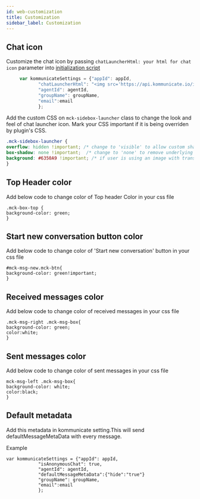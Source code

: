 ```yaml
---
id: web-customization
title: Customization
sidebar_label: Customization
---
```


## Chat icon
Customize the chat icon by passing  `chatLauncherHtml: your html for chat icon` parameter into [initialization script](https://docs.kommunicate.io/docs/web-installation.html#script')

``` js
     var kommunicateSettings = {"appId": appId,
            "chatLauncherHtml": "<img src='https://api.kommunicate.io/img/logo02.svg'/>",
            "agentId": agentId,
            "groupName": groupName,
            "email":email
            };

```
Add the custom CSS on `mck-sidebox-launcher` class to change the look and feel of chat launcher icon. Mark your CSS important if it is being overriden by plugin's CSS.
``` css
.mck-sidebox-launcher {
overflow: hidden !important; /* change to 'visible' to allow custom shaped icons*/
box-shadow: none !important;  /* change to 'none' to remove underlying shadow */
background: #6350A9 !important; /* if user is using an image with transparency they can add this property and define a background color*/
}
```
## Top Header color
Add below code to change color of Top header Color in your css file
```
.mck-box-top {
background-color: green;
}
```

## Start new conversation button color
Add below code to change color of 'Start new conversation' button in your css file
```
#mck-msg-new.mck-btn{
background-color: green!important;
}
```

## Received messages color
Add below code to change color of received messages in your css file
```
.mck-msg-right .mck-msg-box{
background-color: green;
color:white;
}
```

## Sent messages color
Add below code to change color of sent messages in your css file
```
mck-msg-left .mck-msg-box{
background-color: white;
color:black;
}
```

## Default metadata 
Add this metadata in kommunicate setting.This will send defaultMessageMetaData with every message.

Example

```
var kommunicateSettings = {"appId": appId,
            "isAnonymousChat": true,
            "agentId": agentId,
            "defaultMessageMetaData":{"hide":"true"}
            "groupName": groupName,
            "email":email
            };

```
